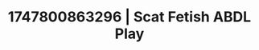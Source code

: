 ---
categories:
- Wet lips
- Erotic tension tease
- Cinematic erotica
- Ethical porn
- Virtual intimacy
image: /assets/images/1747800863296.jpg
layout: post
seo:
  description: Featured content with sensual Scat Fetish, ABDL Play. HD images available.
  keywords: Scat Fetish, ABDL Play
  og_image: /assets/images/1747800863296.jpg
  schema_type: VisualArtwork
tags:
- ABDL Play
- '#1747800863296'
- Scat Fetish
title: 1747800863296 | Scat Fetish ABDL Play
---